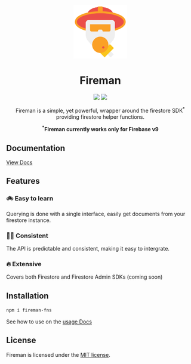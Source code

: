 <div style="display: flex; justify-content: center">

</div>

<p align="center">
  <img style="width: 144px" src="./docs/public/logo.svg" alt="Fireman logo" >
</p>

<h1 align="center">Fireman</h1>
<p align="center"> <a href="https://blurdylan.github.io/fireman"><img src="https://img.shields.io/badge/Fireman-Docs-orange?style=for-the-badge"></a> <a href="https://firebase.google.com/docs"><img src="https://img.shields.io/badge/Firebase Docs-039BE5?style=for-the-badge&logo=Firebase&logoColor=yellow"></a></p>
<p align="center">Fireman is a simple, yet powerful, wrapper around the firestore SDK<sup>*</sup> providing firestore helper functions.</p>
<p align="center"><b><sup>*</sup>Fireman currently works only for Firebase v9</b></p>

## Documentation

[View Docs](https://blurdylan.github.io/fireman)

## Features

### 🚲 Easy to learn

Querying is done with a single interface, easily get documents from your firestore instance.

### 🧑‍🚒 Consistent

The API is predictable and consistent, making it easy to intergrate.

### 🔥 Extensive

 Covers both Firestore and Firestore Admin SDKs (coming soon)

## Installation

```bash
npm i fireman-fns
```

See how to use on the [usage Docs](https://blurdylan.github.io/fireman/usage/)

## License

Fireman is licensed under the [MIT license](https://opensource.org/licenses/MIT).
